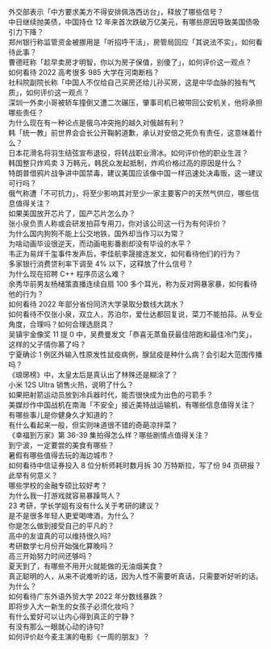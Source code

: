 外交部表示「中方要求美方不得安排佩洛西访台」，释放了哪些信号？  
中日继续抛美债，中国持仓 12 年来首次跌破万亿美元，有哪些原因导致美国债吸引力下降？  
郑州银行称监管资金被挪用是「听招呼干活」，房管局回应「其说法不实」，如何看待此事？  
曹德旺称「趁早卖房才明智，你以为房子保值，别傻了」，如何评价这一观点？  
如何看待 2022 高考很多 985 大学在河南断档？  
社科院副院长称「中国人不仅给自己买房还给儿孙买房，这是中华血脉的独有气质」，如何评价这一观点？  
深圳一外卖小哥被轿车撞倒又遭二次碾压，肇事司机已被带回公安机关，他将承担哪些责任？  
为什么现在有一种论点是俄乌冲突拖的越久对俄越有利？  
韩「统一教」前世界会会长公开鞠躬道歉，承认对安倍之死负有责任，这意味着什么？  
日本花滑名将羽生结弦宣布退役，将转战职业滑冰。如何评价他的职业生涯？  
韩国整只炸鸡卖 3 万韩元，韩民众发起抵制，炸鸡价格过高的原因是什么？  
特朗普借鸦片战争讲中国禁毒，建议美国应该像中国一样迅速处决毒贩，这一建议可行吗？  
俄气称遭「不可抗力」，将至少影响其对至少一家主要客户的天然气供应，哪些信息值得关注？  
如果美国放开芯片了，国产芯片怎么办？  
张小泉负责人称或会研发拍蒜专用刀，你对该公司这一行为有何评价？  
为什么国内狗狗不能上公交地铁，国外却当作习以为常？  
为啥动画毕设很逆天，而动画电影番剧却没有毕设的水平？  
韦正为易烊千玺事件发声后，李佳航李晟接连发文，如何看待他们的行为？  
多家银行消费贷利率下调至 4% 以下，这释放了什么信号？  
为什么现在招聘 C++ 程序员这么难？  
余秀华前男友杨槠策直播连续自扇 100 多个耳光，称为反对网暴家暴，如何看待他的行为？  
如何看待 2022 年部分省份同济大学录取分数线大跳水？  
如何看待不仅张小泉，双立人，苏泊尔，爱仕达都回复说，菜刀不能拍蒜。从专业角度，合理吗？如何合理选厨具？  
吴镇宇金像奖 11 提 0 中，吴费曼发文「恭喜无蒸鱼获最佳陪跑和最佳冷门奖」，这样的父子情你慕了吗？  
宁夏确诊 1 例区外输入性原发性鼠疫病例，腺鼠疫是种什么病？会引起大范围传播吗？  
《琅琊榜》中，太皇太后是真认出了林殊还是糊涂了？  
小米 12S Ultra 销售火热，说明了什么？  
如果把射箭运动员放到冷兵器时代，能否很快成为出色的弓箭手？  
美媒炒作中国战机在南海「不安全」接近美特战运输机，有哪些信息值得关注？  
有哪些事儿是你健身久才知道的？  
有什么看起来一般，但实则味道很不错的奇葩凉拌菜？  
《幸福到万家》第 36-39 集拍得怎么样？哪些剧情点值得关注？  
到宁波，一定要尝的美食有哪些？  
暑假有哪些值得去玩的海边城市？  
如何看待中信证券投入 8 位分析师耗时数月拆 30 万特斯拉，写了份 94 页研报？ 此举有何意义？  
哪些学校的金融专硕比较好考？  
为什么我一打游戏就容易暴躁骂人？  
23 考研，学长学姐有没有什么关于考研的建议？  
是不是很多年轻人更爱喝啤酒，为什么？  
你是怎么做到接受自己的平凡的？  
高中的友谊真的可以维持很久吗?  
考研数学七月份开始强化算晚吗？  
高三开始努力时间还够吗？  
夏天到了，有哪些不用开火就能做的无油烟美食？  
真正聪明的人，从来不说难听的话，因为人性不需要听真话，只需要听好听的话。为什么？  
如何看待广东外语外贸大学 2022 年分数线暴跌？  
即将步入大一新生的女孩子必须化妆吗？  
有什么爱好可以让内心得到真正的宁静？  
有没有那么一眼就心动的诗句?  
如何评价赵今麦主演的电影《一周的朋友》？  
